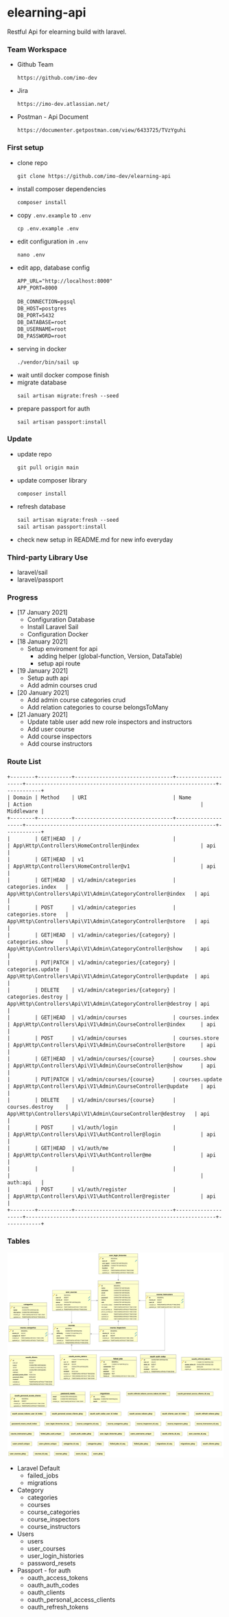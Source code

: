 # elearning-api
Restful Api for elearning build with laravel.

### Team Workspace 
* Github Team
  ```
  https://github.com/imo-dev
  ```
* Jira
  ```
  https://imo-dev.atlassian.net/
  ```
* Postman - Api Document
  ```
  https://documenter.getpostman.com/view/6433725/TVzYguhi
  ```


### First setup
* clone repo
  ```
  git clone https://github.com/imo-dev/elearning-api
  ```
* install composer dependencies
  ```
  composer install
  ```
* copy `.env.example` to `.env`
  ```
  cp .env.example .env
  ```
* edit configuration in `.env`
  ```
  nano .env
  ```
* edit app, database config
  ```
  APP_URL="http://localhost:8000"
  APP_PORT=8000

  DB_CONNECTION=pgsql
  DB_HOST=postgres
  DB_PORT=5432
  DB_DATABASE=root
  DB_USERNAME=root
  DB_PASSWORD=root
  ```
* serving in docker
  ```
  ./vendor/bin/sail up
  ```
* wait until docker compose finish
* migrate database
  ```
  sail artisan migrate:fresh --seed
  ```
* prepare passport for auth
  ```
  sail artisan passport:install
  ```


### Update
* update repo
  ```
  git pull origin main
  ```
* update composer library
  ```
  composer install
  ```
* refresh database
  ```
  sail artisan migrate:fresh --seed
  sail artisan passport:install
  ```
* check new setup in README.md for new info everyday


### Third-party Library Use
* laravel/sail
* laravel/passport


### Progress
* [17 January 2021]
  - Configuration Database
  - Install Laravel Sail
  - Configuration Docker
* [18 January 2021]
  - Setup enviroment for api
    - adding helper
      (global-function, Version, DataTable)
    - setup api route
* [19 January 2021]
  - Setup auth api
  - Add admin courses crud
* [20 January 2021]
  - Add admin course categories crud
  - Add relation categories to course belongsToMany
* [21 January 2021]
  - Update table user add new role inspectors and instructors
  - Add user course
  - Add course inspectors
  - Add course instructors


### Route List
```
+--------+-----------+--------------------------------+--------------------+--------------------------------------------------------------+------------+
| Domain | Method    | URI                            | Name               | Action                                                       | Middleware |
+--------+-----------+--------------------------------+--------------------+--------------------------------------------------------------+------------+
|        | GET|HEAD  | /                              |                    | App\Http\Controllers\HomeController@index                    | api        |
|        | GET|HEAD  | v1                             |                    | App\Http\Controllers\HomeController@v1                       | api        |
|        | GET|HEAD  | v1/admin/categories            | categories.index   | App\Http\Controllers\Api\V1\Admin\CategoryController@index   | api        |
|        | POST      | v1/admin/categories            | categories.store   | App\Http\Controllers\Api\V1\Admin\CategoryController@store   | api        |
|        | GET|HEAD  | v1/admin/categories/{category} | categories.show    | App\Http\Controllers\Api\V1\Admin\CategoryController@show    | api        |
|        | PUT|PATCH | v1/admin/categories/{category} | categories.update  | App\Http\Controllers\Api\V1\Admin\CategoryController@update  | api        |
|        | DELETE    | v1/admin/categories/{category} | categories.destroy | App\Http\Controllers\Api\V1\Admin\CategoryController@destroy | api        |
|        | GET|HEAD  | v1/admin/courses               | courses.index      | App\Http\Controllers\Api\V1\Admin\CourseController@index     | api        |
|        | POST      | v1/admin/courses               | courses.store      | App\Http\Controllers\Api\V1\Admin\CourseController@store     | api        |
|        | GET|HEAD  | v1/admin/courses/{course}      | courses.show       | App\Http\Controllers\Api\V1\Admin\CourseController@show      | api        |
|        | PUT|PATCH | v1/admin/courses/{course}      | courses.update     | App\Http\Controllers\Api\V1\Admin\CourseController@update    | api        |
|        | DELETE    | v1/admin/courses/{course}      | courses.destroy    | App\Http\Controllers\Api\V1\Admin\CourseController@destroy   | api        |
|        | POST      | v1/auth/login                  |                    | App\Http\Controllers\Api\V1\AuthController@login             | api        |
|        | GET|HEAD  | v1/auth/me                     |                    | App\Http\Controllers\Api\V1\AuthController@me                | api        |
|        |           |                                |                    |                                                              | auth:api   |
|        | POST      | v1/auth/register               |                    | App\Http\Controllers\Api\V1\AuthController@register          | api        |
+--------+-----------+--------------------------------+--------------------+--------------------------------------------------------------+------------+
```


### Tables
![ss tables](https://raw.githubusercontent.com/imo-dev/elearning-api/main/.dev/table.svg)
* Laravel Default
  - failed_jobs
  - migrations
* Category
  - categories
  - courses
  - course_categories
  - course_inspectors
  - course_instructors
* Users
  - users
  - user_courses
  - user_login_histories
  - password_resets
* Passport - for auth
  - oauth_access_tokens
  - oauth_auth_codes
  - oauth_clients
  - oauth_personal_access_clients
  - oauth_refresh_tokens